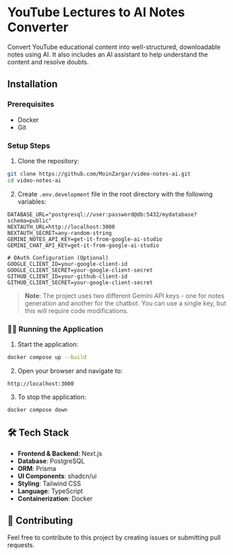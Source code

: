 # YouTube Lectures to AI Notes Converter

Convert YouTube educational content into well-structured, downloadable notes using AI. It also includes an AI assistant to help understand the content and resolve doubts.

## Installation

### Prerequisites

- Docker
- Git

### Setup Steps

1. Clone the repository:
```bash
git clone https://github.com/MoinZargar/video-notes-ai.git
cd video-notes-ai
```

2. Create `.env.development` file in the root directory with the following variables:
```env
DATABASE_URL="postgresql://user:password@db:5432/mydatabase?schema=public"
NEXTAUTH_URL=http://localhost:3000
NEXTAUTH_SECRET=any-random-string
GEMINI_NOTES_API_KEY=get-it-from-google-ai-studio
GEMINI_CHAT_API_KEY=get-it-from-google-ai-studio

# OAuth Configuration (Optional)
GOOGLE_CLIENT_ID=your-google-client-id
GOOGLE_CLIENT_SECRET=your-google-client-secret
GITHUB_CLIENT_ID=your-github-client-id
GITHUB_CLIENT_SECRET=your-google-client-secret
```

> **Note**: The project uses two different Gemini API keys - one for notes generation and another for the chatbot. You can use a single key, but this will require code modifications.

### 🏃‍♂️ Running the Application

1. Start the application:
```bash
docker compose up --build
```

2. Open your browser and navigate to:
```
http://localhost:3000
```

3. To stop the application:
```bash
docker compose down
```


## 🛠️ Tech Stack

- **Frontend & Backend**: Next.js
- **Database**: PostgreSQL
- **ORM**: Prisma
- **UI Components**: shadcn/ui
- **Styling**: Tailwind CSS
- **Language**: TypeScript
- **Containerization**: Docker

## 🤝 Contributing

Feel free to contribute to this project by creating issues or submitting pull requests.

